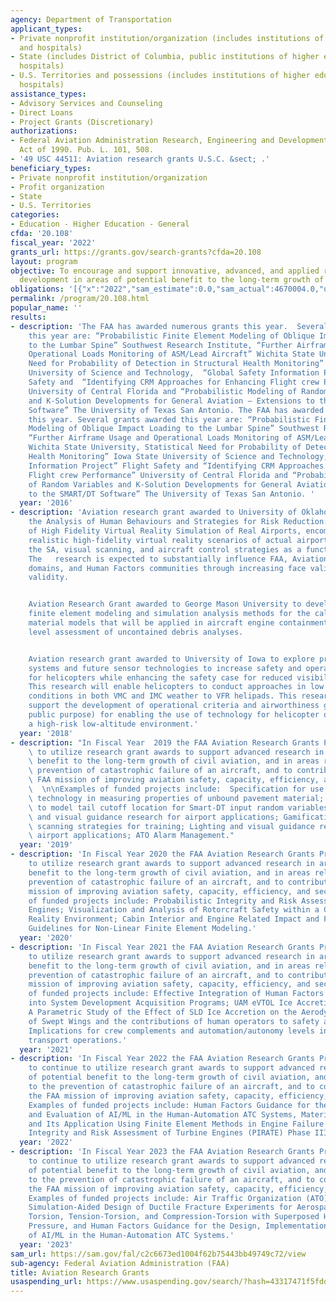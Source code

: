 ```yaml
---
agency: Department of Transportation
applicant_types:
- Private nonprofit institution/organization (includes institutions of higher education
  and hospitals)
- State (includes District of Columbia, public institutions of higher education and
  hospitals)
- U.S. Territories and possessions (includes institutions of higher education and
  hospitals)
assistance_types:
- Advisory Services and Counseling
- Direct Loans
- Project Grants (Discretionary)
authorizations:
- Federal Aviation Administration Research, Engineering and Development Authorization
  Act of 1990. Pub. L. 101, 508.
- '49 USC 44511: Aviation research grants U.S.C. &sect; .'
beneficiary_types:
- Private nonprofit institution/organization
- Profit organization
- State
- U.S. Territories
categories:
- Education - Higher Education - General
cfda: '20.108'
fiscal_year: '2022'
grants_url: https://grants.gov/search-grants?cfda=20.108
layout: program
objective: To encourage and support innovative, advanced, and applied research and
  development in areas of potential benefit to the long-term growth of civil aviation.
obligations: '[{"x":"2022","sam_estimate":0.0,"sam_actual":4670004.0,"usa_spending_actual":0.0},{"x":"2023","sam_estimate":9063702.0,"sam_actual":0.0,"usa_spending_actual":1634020.0},{"x":"2024","sam_estimate":599998.0,"sam_actual":0.0,"usa_spending_actual":0.0}]'
permalink: /program/20.108.html
popular_name: ''
results:
- description: 'The FAA has awarded numerous grants this year.  Several grants awarded
    this year are: “Probabilistic Finite Element Modeling of Oblique Impact Loading
    to the Lumbar Spine” Southwest Research Institute, “Further Airframe Usage and
    Operational Loads Monitoring of ASM/Lead Aircraft” Wichita State University, Statistical
    Need for Probability of Detection in Structural Health Monitoring” Iowa State
    University of Science and Technology,  “Global Safety Information Project” Flight
    Safety and  “Identifying CRM Approaches for Enhancing Flight crew Performance”
    University of Central Florida and “Probabilistic Modeling of Random Variables
    and K-Solution Developments for General Aviation – Extensions to the SMART/DT
    Software” The University of Texas San Antonio. The FAA has awarded numerous grants
    this year. Several grants awarded this year are: “Probabilistic Finite Element
    Modeling of Oblique Impact Loading to the Lumbar Spine” Southwest Research Institute,
    “Further Airframe Usage and Operational Loads Monitoring of ASM/Lead Aircraft”
    Wichita State University, Statistical Need for Probability of Detection in Structural
    Health Monitoring” Iowa State University of Science and Technology, “Global Safety
    Information Project” Flight Safety and “Identifying CRM Approaches for Enhancing
    Flight crew Performance” University of Central Florida and “Probabilistic Modeling
    of Random Variables and K-Solution Developments for General Aviation – Extensions
    to the SMART/DT Software” The University of Texas San Antonio. '
  year: '2016'
- description: 'Aviation research grant awarded to University of Oklahoma involving
    the Analysis of Human Behaviours and Strategies for Risk Reduction: Application
    of High Fidelity Virtual Reality Simulation of Real Airports, encompasses developing
    realistic high-fidelity virtual reality scenarios of actual airports and integrating
    the SA, visual scanning, and aircraft control strategies as a function of time.
    The   research is expected to substantially influence FAA, Aviation and Aerospace
    domains, and Human Factors communities through increasing face validity and content
    validity.


    Aviation Research Grant awarded to George Mason University to develop and apply
    finite element modeling and simulation analysis methods for the calibration of
    material models that will be applied in aircraft engine containment and aircraft
    level assessment of uncontained debris analyses.


    Aviation research grant awarded to University of Iowa to explore prototype display
    systems and future sensor technologies to increase safety and operational efficiency
    for helicopters while enhancing the safety case for reduced visibility minima.
    This research will enable helicopters to conduct approaches in low visibility
    conditions in both VMC and IMC weather to VFR helipads. This research will also
    support the development of operational criteria and airworthiness guidance (a
    public purpose) for enabling the use of technology for helicopter operations in
    a high-risk low-altitude environment.'
  year: '2018'
- description: "In Fiscal Year  2019 the FAA Aviation Research Grants Program continued\
    \ to utilize research grant awards to support advanced research in areas of potential\
    \ benefit to the long-term growth of civil aviation, and in areas related to the\
    \ prevention of catastrophic failure of an aircraft, and to contribute to the\
    \ FAA mission of improving aviation safety, capacity, efficiency, and security.\
    \  \n\nExamples of funded projects include:  Specification for use of nonnuclear\
    \ technology in measuring properties of unbound pavement material; Methodologies\
    \ to model tail cutoff location for Smart-DT input random variables; Lighting\
    \ and visual guidance research for airport applications; Gamification of visual\
    \ scanning strategies for training; Lighting and visual guidance research for\
    \ airport applications; ATO Alarm Management."
  year: '2019'
- description: 'In Fiscal Year 2020 the FAA Aviation Research Grants Program continues
    to utilize research grant awards to support advanced research in areas of potential
    benefit to the long-term growth of civil aviation, and in areas related to the
    prevention of catastrophic failure of an aircraft, and to contribute to the FAA
    mission of improving aviation safety, capacity, efficiency, and security.  Examples
    of funded projects include: Probabilistic Integrity and Risk Assessment of Turbine
    Engines; Visualization and Analysis of Rotorcraft Safety within a CAVE Virtual
    Reality Environment; Cabin Interior and Engine Related Impact and Failure Analysis
    Guidelines for Non-Linear Finite Element Modeling.'
  year: '2020'
- description: 'In Fiscal Year 2021 the FAA Aviation Research Grants Program  continued
    to utilize research grant awards to support advanced research in areas of potential
    benefit to the long-term growth of civil aviation, and in areas related to the
    prevention of catastrophic failure of an aircraft, and to contribute to the FAA
    mission of improving aviation safety, capacity, efficiency, and security.  Examples
    of funded projects include: Effective Integration of Human Factors Engineering
    into System Development Acquisition Programs; UAM eVTOL Ice Accretion Characterization;
    A Parametric Study of the Effect of SLD Ice Accretion on the Aerodynamic Performance
    of Swept Wings and the contributions of human operators to safety and risk mitigation:
    Implications for crew complements and automation/autonomy levels in commercial
    transport operations.'
  year: '2021'
- description: 'In Fiscal Year 2022 the FAA Aviation Research Grants Program plans
    to continue to utilize research grant awards to support advanced research in areas
    of potential benefit to the long-term growth of civil aviation, and in areas related
    to the prevention of catastrophic failure of an aircraft, and to contribute to
    the FAA mission of improving aviation safety, capacity, efficiency, and security.
    Examples of funded projects include: Human Factors Guidance for the Design, Implementation
    and Evaluation of AI/ML in the Human-Automation ATC Systems, Material Model Development
    and Its Application Using Finite Element Methods in Engine Failure Analysis, Probabilistic
    Integrity and Risk Assessment of Turbine Engines (PIRATE) Phase III.'
  year: '2022'
- description: 'In Fiscal Year 2023 the FAA Aviation Research Grants Program plans
    to continue to utilize research grant awards to support advanced research in areas
    of potential benefit to the long-term growth of civil aviation, and in areas related
    to the prevention of catastrophic failure of an aircraft, and to contribute to
    the FAA mission of improving aviation safety, capacity, efficiency, and security.
    Examples of funded projects include: Air Traffic Organization (ATO) Alarm Management,
    Simulation-Aided Design of Ductile Fracture Experiments for Aerospace Metals:
    Torsion, Tension-Torsion, and Compression-Torsion with Superposed Hydrostatic
    Pressure, and Human Factors Guidance for the Design, Implementation, and Evaluation
    of AI/ML in the Human-Automation ATC Systems.'
  year: '2023'
sam_url: https://sam.gov/fal/c2c6673ed1004f62b75443bb49749c72/view
sub-agency: Federal Aviation Administration (FAA)
title: Aviation Research Grants
usaspending_url: https://www.usaspending.gov/search/?hash=43317471f5fdd5fa9ef60edd718cb0e1
---
```

